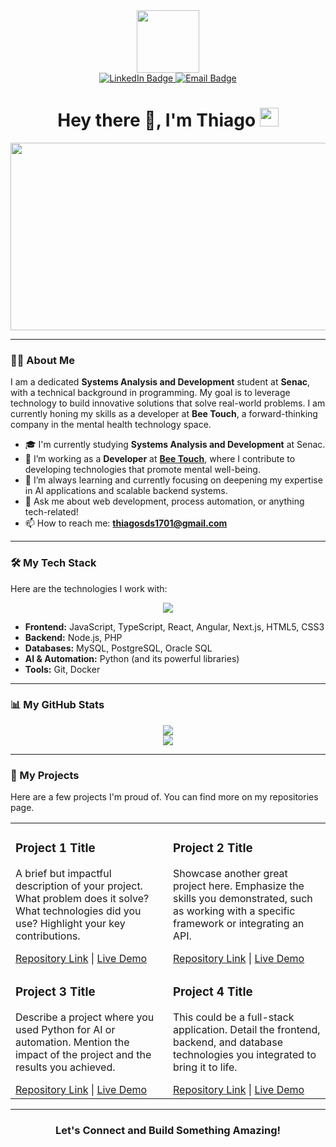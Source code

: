 <div id="header" align="center">
  <img src="https://media.giphy.com/media/M9gbBd9nbDrOTu1Mqx/giphy.gif" width="100"/>
</div>

<div id="badges" align="center">
  <a href="https://www.linkedin.com/in/thiago-schiedeck-dias-da-silveira" target="_blank">
    <img src="https://img.shields.io/badge/LinkedIn-blue?style=for-the-badge&logo=linkedin&logoColor=white" alt="LinkedIn Badge"/>
  </a>
  <a href="mailto:thiagosds1701@gmail.com">
    <img src="https://img.shields.io/badge/Email-red?style=for-the-badge&logo=gmail&logoColor=white" alt="Email Badge"/>
  </a>
</div>

<h1 align="center">
  Hey there 👋, I'm Thiago
  <img src="https://media.giphy.com/media/hvRJCLFzcasrR4ia7z/giphy.gif" width="30px"/>
</h1>

<div align="center">
  <img src="https://media.giphy.com/media/dWesBcTLavkZuG35MI/giphy.gif" width="600" height="300"/>
</div>

---

### 👨‍💻 About Me

I am a dedicated **Systems Analysis and Development** student at **Senac**, with a technical background in programming. My goal is to leverage technology to build innovative solutions that solve real-world problems. I am currently honing my skills as a developer at **Bee Touch**, a forward-thinking company in the mental health technology space.

- 🎓 I'm currently studying **Systems Analysis and Development** at Senac.
- 💼 I’m working as a **Developer** at **[Bee Touch](https://beetouch.com.br/)**, where I contribute to developing technologies that promote mental well-being.
- 🌱 I’m always learning and currently focusing on deepening my expertise in AI applications and scalable backend systems.
- 💬 Ask me about web development, process automation, or anything tech-related!
- 📫 How to reach me: **thiagosds1701@gmail.com**

---

### 🛠️ My Tech Stack

Here are the technologies I work with:

<p align="center">
  <a href="https://skillicons.dev">
    <img src="https://skillicons.dev/icons?i=js,ts,php,html,css,python,mysql,postgres,oracle,nodejs,nextjs,react,angular,git,docker&perline=5" />
  </a>
</p>

- **Frontend:** JavaScript, TypeScript, React, Angular, Next.js, HTML5, CSS3
- **Backend:** Node.js, PHP
- **Databases:** MySQL, PostgreSQL, Oracle SQL
- **AI & Automation:** Python (and its powerful libraries)
- **Tools:** Git, Docker

---

### 📊 My GitHub Stats

<p align="center">
  <a href="https://github.com/anuraghazra/github-readme-stats">
    <img src="https://github-readme-stats.vercel.app/api?username=othisgo&show_icons=true&theme=dracula&include_all_commits=true&count_private=true"/>
  </a>
  <br/>
  <a href="https://github.com/anuraghazra/github-readme-stats">
    <img src="https://github-readme-stats.vercel.app/api/top-langs/?username=othisgo&layout=compact&langs_count=7&theme=dracula"/>
  </a>
</p>

---

### 🚀 My Projects

Here are a few projects I'm proud of. You can find more on my repositories page.

<table width="100%">
  <tr>
    <td width="50%" valign="top">
      <h3>Project 1 Title</h3>
      <p>A brief but impactful description of your project. What problem does it solve? What technologies did you use? Highlight your key contributions.</p>
      <a href="[link-to-your-project-repository]" target="_blank">Repository Link</a> | <a href="[link-to-live-demo-if-any]" target="_blank">Live Demo</a>
    </td>
    <td width="50%" valign="top">
      <h3>Project 2 Title</h3>
      <p>Showcase another great project here. Emphasize the skills you demonstrated, such as working with a specific framework or integrating an API. </p>
      <a href="[link-to-your-project-repository]" target="_blank">Repository Link</a> | <a href="[link-to-live-demo-if-any]" target="_blank">Live Demo</a>
    </td>
  </tr>
    <tr>
    <td width="50%" valign="top">
      <h3>Project 3 Title</h3>
      <p>Describe a project where you used Python for AI or automation. Mention the impact of the project and the results you achieved.</p>
      <a href="[link-to-your-project-repository]" target="_blank">Repository Link</a> | <a href="[link-to-live-demo-if-any]" target="_blank">Live Demo</a>
    </td>
    <td width="50%" valign="top">
      <h3>Project 4 Title</h3>
      <p>This could be a full-stack application. Detail the frontend, backend, and database technologies you integrated to bring it to life.</p>
      <a href="[link-to-your-project-repository]" target="_blank">Repository Link</a> | <a href="[link-to-live-demo-if-any]" target="_blank">Live Demo</a>
    </td>
  </tr>
</table>

---

<div align="center">
  <h3>Let's Connect and Build Something Amazing!</h3>
</div>

